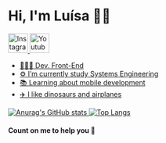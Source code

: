 <h1> 
  Hi, I'm Luísa 👋🏻 </h1> 
 
<a href="http://instagram.com/areadatecnologia"> <img height="40" src="https://i.pinimg.com/originals/63/9b/3d/639b3dafb544d6f061fcddd2d6686ddb.png" alt="Instagram"/>
<a href="https://www.youtube.com/channel/UCn2idvq3NAtqsCYSLli9DNQ"> <img height="40" src="https://i.pinimg.com/originals/6c/df/0f/6cdf0f336652ec166d79ab0a1929c4e6.png" alt="Youtube"/>
 

- 👩🏼‍💻 Dev. Front-End 
- ⚙️ I’m currently study Systems Engineering
- 📚 Learning about mobile development
- ✈️ I like dinosaurs and airplanes

![Anurag's GitHub stats](https://github-readme-stats.vercel.app/api?username=luisabsg&theme=default&show_icons=true)
[![Top Langs](https://github-readme-stats.vercel.app/api/top-langs/?username=luisabsg&layout=compact)](https://github.com/luisabsg/github-readme-stats)

<h4> Count on me to help you 🦖
</42>
<!---
luisabsg/luisabsg is a ✨ special ✨ repository because its `README.md` (this file) appears on your GitHub profile.
You can click the Preview link to take a look at your changes.
--->
